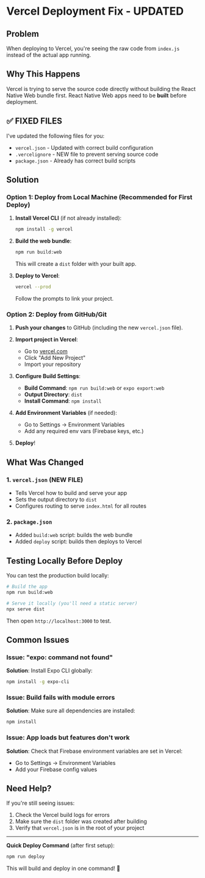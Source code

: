 # Vercel Deployment Fix - UPDATED

## Problem
When deploying to Vercel, you're seeing the raw code from `index.js` instead of the actual app running.

## Why This Happens
Vercel is trying to serve the source code directly without building the React Native Web bundle first. React Native Web apps need to be **built** before deployment.

## ✅ FIXED FILES
I've updated the following files for you:
- `vercel.json` - Updated with correct build configuration
- `.vercelignore` - NEW file to prevent serving source code
- `package.json` - Already has correct build scripts

## Solution

### Option 1: Deploy from Local Machine (Recommended for First Deploy)

1. **Install Vercel CLI** (if not already installed):
   ```bash
   npm install -g vercel
   ```

2. **Build the web bundle**:
   ```bash
   npm run build:web
   ```
   This will create a `dist` folder with your built app.

3. **Deploy to Vercel**:
   ```bash
   vercel --prod
   ```
   Follow the prompts to link your project.

### Option 2: Deploy from GitHub/Git

1. **Push your changes** to GitHub (including the new `vercel.json` file).

2. **Import project in Vercel**:
   - Go to [vercel.com](https://vercel.com)
   - Click "Add New Project"
   - Import your repository

3. **Configure Build Settings**:
   - **Build Command**: `npm run build:web` or `expo export:web`
   - **Output Directory**: `dist`
   - **Install Command**: `npm install`

4. **Add Environment Variables** (if needed):
   - Go to Settings → Environment Variables
   - Add any required env vars (Firebase keys, etc.)

5. **Deploy**!

## What Was Changed

### 1. `vercel.json` (NEW FILE)
- Tells Vercel how to build and serve your app
- Sets the output directory to `dist`
- Configures routing to serve `index.html` for all routes

### 2. `package.json`
- Added `build:web` script: builds the web bundle
- Added `deploy` script: builds then deploys to Vercel

## Testing Locally Before Deploy

You can test the production build locally:

```bash
# Build the app
npm run build:web

# Serve it locally (you'll need a static server)
npx serve dist
```

Then open `http://localhost:3000` to test.

## Common Issues

### Issue: "expo: command not found"
**Solution**: Install Expo CLI globally:
```bash
npm install -g expo-cli
```

### Issue: Build fails with module errors
**Solution**: Make sure all dependencies are installed:
```bash
npm install
```

### Issue: App loads but features don't work
**Solution**: Check that Firebase environment variables are set in Vercel:
- Go to Settings → Environment Variables
- Add your Firebase config values

## Need Help?

If you're still seeing issues:
1. Check the Vercel build logs for errors
2. Make sure the `dist` folder was created after building
3. Verify that `vercel.json` is in the root of your project

---

**Quick Deploy Command** (after first setup):
```bash
npm run deploy
```

This will build and deploy in one command! 🚀

